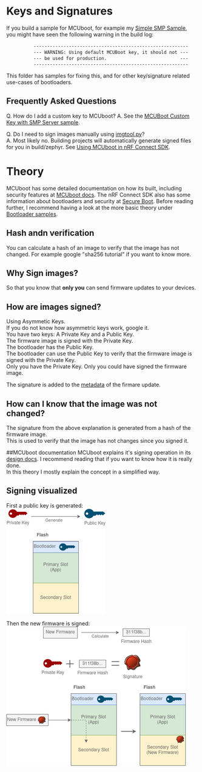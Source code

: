# Keys and Signatures
If you build a sample for MCUboot, for example my [Simple SMP Sample](../smp/mcuboot_smp), you might have seen the following warning in the build log:
```
          ---------------------------------------------------------
          --- WARNING: Using default MCUBoot key, it should not ---
          --- be used for production.                           ---
          ---------------------------------------------------------
```

This folder has samples for fixing this, and for other key/signature related use-cases of bootloaders.

## Frequently Asked Questions 
Q. How do I add a custom key to MCUboot?
A. See the [MCUBoot Custom Key with SMP Server sample](mcuboot_smp_custom_key).

Q. Do I need to sign images manually using [imgtool.py](https://developer.nordicsemi.com/nRF_Connect_SDK/doc/2.1.0/mcuboot/imgtool.html)?  
A. Most likely no. Building projects will automatically generate signed files for you in build/zephyr. See [Using MCUboot in nRF Connect SDK](https://developer.nordicsemi.com/nRF_Connect_SDK/doc/2.1.0/mcuboot/readme-ncs.html).


# Theory
MCUboot has some detailed documentation on how its built, including security features at [MCUboot docs](https://developer.nordicsemi.com/nRF_Connect_SDK/doc/2.1.0/mcuboot/wrapper.html).
The nRF Connect SDK also has some information about bootloaders and security at [Secure Boot](https://developer.nordicsemi.com/nRF_Connect_SDK/doc/2.1.0/nrf/security_chapter.html#secure-boot).
Before reading further, I recommend having a look at the more basic theory under [Bootloader samples](../).

## Hash andn verification
You can calculate a hash of an image to verify that the image has not changed.
For example google "sha256 tutorial" if you want to know more.

## Why Sign images?
So that you know that **only you** can send firmware updates to your devices.

## How are images signed?
Using Asymmetic Keys.  
If you do not know how asymmetric keys work, google it.  
You have two keys: A Private Key and a Public Key.  
The firmware image is signed with the Private Key.  
The bootloader has the Public Key.  
The bootloader can use the Public Key to verify that the firmware image is signed with the Private Key.  
Only you have the Private Key. Only you could have signed the firmware image.  

The signature is added to the [metadata](../smp#image-header-and-trailer) of the firmare update.

## How can I know that the image was not changed?
The signature from the above explanation is generated from a hash of the firmware image.  
This is used to verify that the image has not changes since you signed it.

##MCUboot documentation
MCUboot explains it's signing operation in its [design docs](https://developer.nordicsemi.com/nRF_Connect_SDK/doc/2.1.0/mcuboot/design.html).
I recommend reading that if you want to know how it is really done.  
In this theory I mostly explain the concept in a simplified way.

## Signing visualized
First a public key is generated:  
![Generate a public key](../../.images/public_key.png)  

Then the new firmware is signed:  
![Sign new firmware](../../.images/sign_image.png)  


